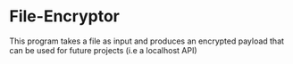 # File-Encryptor
This program takes a file as input and produces an encrypted payload that can be used for future projects (i.e a localhost API)
